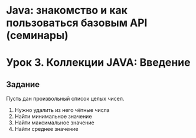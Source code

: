 # Java: знакомство и как пользоваться базовым API (семинары)
# Урок 3. Коллекции JAVA: Введение

## Задание

Пусть дан произвольный список целых чисел.

1) Нужно удалить из него чётные числа
2) Найти минимальное значение
3) Найти максимальное значение
4) Найти среднее значение